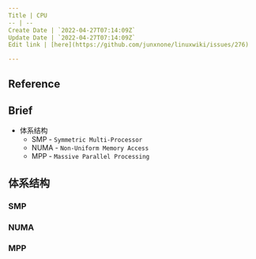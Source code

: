 ```yaml
---
Title | CPU
-- | --
Create Date | `2022-04-27T07:14:09Z`
Update Date | `2022-04-27T07:14:09Z`
Edit link | [here](https://github.com/junxnone/linuxwiki/issues/276)

---
```

## Reference

## Brief
- 体系结构
  - SMP - `Symmetric Multi-Processor`
  - NUMA - `Non-Uniform Memory Access`
  - MPP - `Massive Parallel Processing`

## 体系结构
### SMP

### NUMA

### MPP
